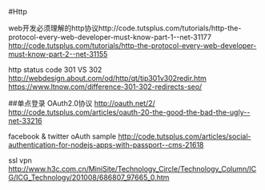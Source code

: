 #Http

web开发必须理解的http协议http://code.tutsplus.com/tutorials/http-the-protocol-every-web-developer-must-know-part-1--net-31177
        http://code.tutsplus.com/tutorials/http-the-protocol-every-web-developer-must-know-part-2--net-31155
        
http status code 301 VS 302   http://webdesign.about.com/od/http/qt/tip301v302redir.htm
                               https://www.ltnow.com/difference-301-302-redirects-seo/
                            
##单点登录
OAuth2.0协议 http://oauth.net/2/<br/>
http://code.tutsplus.com/articles/oauth-20-the-good-the-bad-the-ugly--net-33216

facebook & twitter oAuth sample http://code.tutsplus.com/articles/social-authentication-for-nodejs-apps-with-passport--cms-21618<br/>

ssl vpn http://www.h3c.com.cn/MiniSite/Technology_Circle/Technology_Column/ICG/ICG_Technology/201008/686807_97665_0.htm
